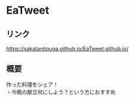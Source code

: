 # EaTweet


## リンク  
https://sakatanitouga.github.io/EaTweet.github.io/
  
## 概要  
作った料理をシェア！  
・今晩の献立何にしよう？という方におすすめ
